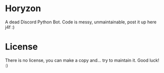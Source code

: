 # Horyzon
A dead Discord Python Bot. Code is messy, unmaintainable, post it up here j4f :)
# License
There is no license, you can make a copy and... try to maintain it. Good luck! :)
